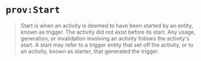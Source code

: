 # `prov:Start`

> Start is when an activity is deemed to have been started by an entity,
> known as trigger. The activity did not exist before its start. Any usage,
> generation, or invalidation involving an activity follows the activity's
> start. A start may refer to a trigger entity that set off the activity,
> or to an activity, known as starter, that generated the trigger.
